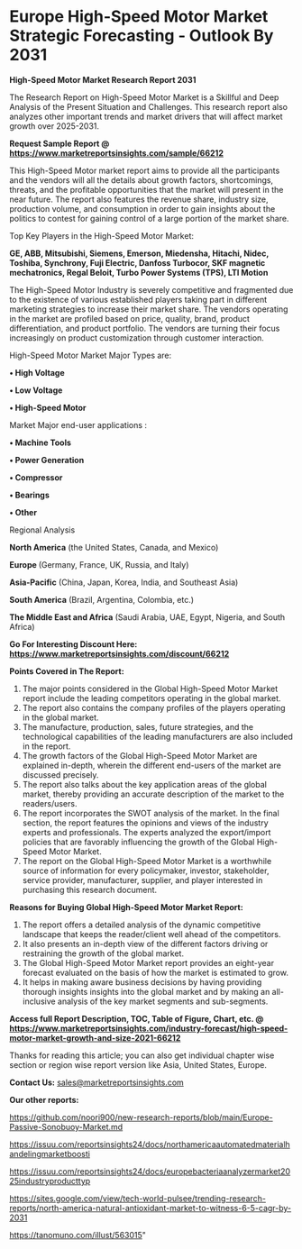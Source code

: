 # Europe High-Speed Motor Market Strategic Forecasting - Outlook By 2031

<strong>High-Speed Motor Market Research Report 2031</strong>

The Research Report on High-Speed Motor Market is a Skillful and Deep Analysis of the Present Situation and Challenges. This research report also analyzes other important trends and market drivers that will affect market growth over 2025-2031.

<strong>Request Sample Report @ <a href=https://www.marketreportsinsights.com/sample/66212>https://www.marketreportsinsights.com/sample/66212</a></strong>

This High-Speed Motor market report aims to provide all the participants and the vendors will all the details about growth factors, shortcomings, threats, and the profitable opportunities that the market will present in the near future. The report also features the revenue share, industry size, production volume, and consumption in order to gain insights about the politics to contest for gaining control of a large portion of the market share.

Top Key Players in the High-Speed Motor Market:

<strong>GE, ABB, Mitsubishi, Siemens, Emerson, Miedensha, Hitachi, Nidec, Toshiba, Synchrony, Fuji Electric, Danfoss Turbocor, SKF magnetic mechatronics, Regal Beloit, Turbo Power Systems (TPS), LTI Motion</strong>

The High-Speed Motor Industry is severely competitive and fragmented due to the existence of various established players taking part in different marketing strategies to increase their market share. The vendors operating in the market are profiled based on price, quality, brand, product differentiation, and product portfolio. The vendors are turning their focus increasingly on product customization through customer interaction.

High-Speed Motor Market Major Types are:

<strong>• High Voltage

• Low Voltage

• High-Speed Motor</strong>

Market Major end-user applications :

<strong>• Machine Tools

• Power Generation

• Compressor

• Bearings

• Other</strong>

Regional Analysis

</u><strong><b>North America</b></strong> (the United States, Canada, and Mexico)

<strong><b>Europe </b></strong>(Germany, France, UK, Russia, and Italy)

<strong><b>Asia-Pacific</b></strong> (China, Japan, Korea, India, and Southeast Asia)

<strong><b>South America</b></strong> (Brazil, Argentina, Colombia, etc.)

<strong><b>The Middle East and Africa</b></strong> (Saudi Arabia, UAE, Egypt, Nigeria, and South Africa)

<strong>Go For Interesting Discount Here: <a href=https://www.marketreportsinsights.com/discount/66212>https://www.marketreportsinsights.com/discount/66212</a></strong>

<strong>Points Covered in The Report:</strong>
<ol>
  <li>The major points considered in the Global High-Speed Motor Market report include the leading competitors operating in the global market.</li>
  <li>The report also contains the company profiles of the players operating in the global market.</li>
  <li>The manufacture, production, sales, future strategies, and the technological capabilities of the leading manufacturers are also included in the report.</li>
  <li>The growth factors of the Global High-Speed Motor Market are explained in-depth, wherein the different end-users of the market are discussed precisely.</li>
  <li>The report also talks about the key application areas of the global market, thereby providing an accurate description of the market to the readers/users.</li>
  <li>The report incorporates the SWOT analysis of the market. In the final section, the report features the opinions and views of the industry experts and professionals. The experts analyzed the export/import policies that are favorably influencing the growth of the Global High-Speed Motor Market.</li>
  <li>The report on the Global High-Speed Motor Market is a worthwhile source of information for every policymaker, investor, stakeholder, service provider, manufacturer, supplier, and player interested in purchasing this research document.</li>
</ol>
<strong>Reasons for Buying Global High-Speed Motor Market Report:</strong>

<ol>
  <li>The report offers a detailed analysis of the dynamic competitive landscape that keeps the reader/client well ahead of the competitors.</li>
  <li>It also presents an in-depth view of the different factors driving or restraining the growth of the global market.</li>
  <li>The Global High-Speed Motor Market report provides an eight-year forecast evaluated on the basis of how the market is estimated to grow.</li>
  <li>It helps in making aware business decisions by having providing thorough insights insights into the global market and by making an all-inclusive analysis of the key market segments and sub-segments.</li>
</ol>
<strong>Access full Report Description, TOC, Table of Figure, Chart, etc. @ <a href=https://www.marketreportsinsights.com/industry-forecast/high-speed-motor-market-growth-and-size-2021-66212>https://www.marketreportsinsights.com/industry-forecast/high-speed-motor-market-growth-and-size-2021-66212</a></strong>


Thanks for reading this article; you can also get individual chapter wise section or region wise report version like Asia, United States, Europe.

<strong>Contact Us:</strong>
sales@marketreportsinsights.com

<strong>Our other reports:</strong>

<a href=https://github.com/noori900/new-research-reports/blob/main/Europe-Passive-Sonobuoy-Market.md>https://github.com/noori900/new-research-reports/blob/main/Europe-Passive-Sonobuoy-Market.md</a>

<a href=https://issuu.com/reportsinsights24/docs/northamericaautomatedmaterialhandelingmarketboosti>https://issuu.com/reportsinsights24/docs/northamericaautomatedmaterialhandelingmarketboosti</a>

<a href=https://issuu.com/reportsinsights24/docs/europebacteriaanalyzermarket2025industryproducttyp>https://issuu.com/reportsinsights24/docs/europebacteriaanalyzermarket2025industryproducttyp</a>

<a href=https://sites.google.com/view/tech-world-pulsee/trending-research-reports/north-america-natural-antioxidant-market-to-witness-6-5-cagr-by-2031>https://sites.google.com/view/tech-world-pulsee/trending-research-reports/north-america-natural-antioxidant-market-to-witness-6-5-cagr-by-2031</a>

<a href=https://tanomuno.com/illust/563015>https://tanomuno.com/illust/563015</a>"
